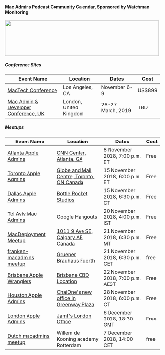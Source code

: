 #### Mac Admins Podcast Community Calendar, Sponsored by Watchman Monitoring

[<img src="https://podcast.macadmins.org/wp-content/uploads/2017/06/Watchman-Monitoring-logo-blue.png" alt="" width="500" height="115" />](https://www.watchmanmonitoring.com)

##### Conference Sites

| Event Name | Location | Dates | Cost |
|------------|----------|-------|------|
| [MacTech Conference](https://conference.mactech.com) | Los Angeles, CA | November 6-9 | US$899 |
| [Mac Admin & Developer Conference, UK](https://macad.uk) | London, United Kingdom | 26-27 March, 2019 | TBD | 

##### Meetups

| Event Name | Location | Dates | Cost |
|------------|----------|-------|------|
| [Atlanta Apple Admins](https://www.meetup.com/Atlanta-Apple-Admins/) | [CNN Center, Atlanta, GA](http://maps.apple.com/?address=115,Centenial+Olympic+Park+DR+NW,Atlanta,Georgia) | 8 November 2018, 7:00 p.m. ET | Free |
| [Toronto Apple Admins](https://torontomacadminsgroup.github.io/) | [Globe and Mail Centre, Toronto, ON Canada](https://goo.gl/maps/57GRKLNha4N2) | 15 November 2018, 6:00 p.m. ET | Free |
| [Dallas Apple Admins](https://dallasappleadmins.org/) | [Bottle Rocket Studios](https://goo.gl/maps/F956UvYNby22) | 15 November 2018, 6:30 p.m. CT | Free |
| [Tel Aviv Mac Admins](https://www.meetup.com/MacAdmins-TLV/) | Google Hangouts | 20 November 2018, 4:00 p.m. IST | Free |
| [MacDeployment Meetup](http://macdeployment.ca) | [1011 9 Ave SE, Calgary AB Canada](https://maps.apple.com/?address=300-1011%209%20Ave%20SE\,%20Calgary%20AB%20T2G%200H7\,%20Canada&auid=12366087821488838832&ll=51.042549\,-114.038709&lsp=9902&q=Critical%20Mass) | 21 November 2018, 6:30 p.m. MT | Free |
| [franken-macadmins meetup](https://macadmins.slack.com/messages/franken-macadmins) | [Gruener Brauhaus Fuerth](http://www.gruener-brauhaus.de) | 21 November 2018, 6:30 p.m. CET | free |
| [Brisbane Apple Wranglers](https://meetup.com/Brisbane-Apple-Wranglers) | [Brisbane CBD Location](https://baw-nov-18.eventbrite.com.au) | 22 November 2018, 7:00 p.m. AEST | Free |
| [Houston Apple Admins](https://houstonappleadmins.org) | [ChaiOne's new office in Greenway Plaza](https://goo.gl/maps/vyDDcBAKSAw) | 28 November 2018, 6:00 p.m. CT | Free |
| [London Apple Admins](http://www.londonappleadmins.org.uk/events/6th-december-2018-meet-up-jamf/) | [Jamf's London Office](https://goo.gl/maps/FM5GFTE75o22) | 6 December 2018, 18:30 GMT | Free |
| [Dutch macadmins meetup](https://forms.office.com/Pages/DesignPage.aspx?origin=shell#FormId=zrpvyrp8U02GgaBihPf_Rlr_gAkGtJlCv-tDymSeBa5UQ0NaQkNDVjNPU0kyUjBMR1M4UjBTU1IySS4u) | Willem de Kooning academy Rotterdam | 7 December 2018, 14:00 CET | free

